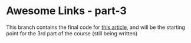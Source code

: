 # Awesome Links - part-3

This branch contains the final code for [this article](https://prisma.io/blog/fullstack-nextjs-graphql-prisma-2-fwpc6ds155), and will be the starting point for the 3rd part of the course (still being written)
